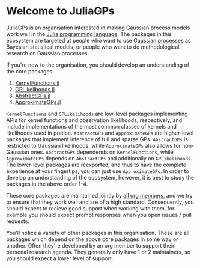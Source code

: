 # Welcome to JuliaGPs

JuliaGPs is an organisation interested in making Gaussian process models work well in the [Julia programming language](https://julialang.org/).
The packages in this ecosystem are targeted at people who want to use [Gaussian processes](https://en.wikipedia.org/wiki/Gaussian_process) as Bayesian statistical models,
or people who want to do methodological research on Gaussian processes.

If you're new to the organisation, you should develop an understanding of the core packages:
1. [KernelFunctions.jl](https://github.com/JuliaGaussianProcesses/KernelFunctions.jl)
2. [GPLikelihoods.jl](https://github.com/JuliaGaussianProcesses/GPLikelihoods.jl)
3. [AbstractGPs.jl](https://github.com/JuliaGaussianProcesses/AbstractGPs.jl)
4. [ApproximateGPs.jl](https://github.com/JuliaGaussianProcesses/ApproximateGPs.jl)

`KernelFunctions` and `GPLikelihoods` are low-level packages implementing APIs for kernel functions and observation likelihoods, respectively, and include implementations of the most common
classes of kernels and likelihoods used in pratice.
`AbstractGPs` and `ApproximateGPs` are higher-level packages that implement inference of full and sparse GPs. `AbstractGPs` is restricted to Gaussian likelihoods, while `ApproximateGPs` also allows for non-Gaussian ones.
`AbstractGPs` dependends on `KernelFunctions`, while `ApproximateGPs` depends on `AbstractGPs` and additionally on `GPLikelihoods`. 
The lower-level packages are reexported, and thus to have the complete experience at your fingertips, you can just use `ApproximateGPs`.
In order to develop an understanding of the ecosystem, however, it is best to study the packages in the above order 1-4.

These core packages are maintained jointly by [all org members](https://github.com/orgs/JuliaGaussianProcesses/people), and we try to ensure that they work well and are of a high standard.
Consequently, you should expect to recieve good support when working with them, for example you should expect prompt responses when you open issues / pull requests.

You'll notice a variety of other packages in this organisation.
These are all packages which depend on the above core packages in some way or another.
Often they're developed by an org member to support their personal research agenda.
They generally only have 1 or 2 maintainers, so you should expect a lower level of support.
